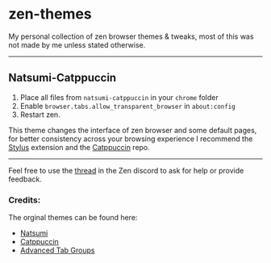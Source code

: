 # zen-themes
My personal collection of zen browser themes &amp; tweaks, most of this was not made by me unless stated otherwise.

---

## Natsumi-Catppuccin
1. Place all files from `natsumi-catppuccin` in your `chrome` folder
2. Enable `browser.tabs.allow_transparent_browser` in `about:config`
3. Restart zen.

This theme changes the interface of zen browser and some default pages, for better consistency across your browsing experience I recommend the [Stylus](https://addons.mozilla.org/en-US/firefox/addon/styl-us/) extension and the [Catppuccin](https://github.com/catppuccin/catppuccin?tab=readme-ov-file) repo.

---

Feel free to use the [thread](https://discord.com/channels/1088172780480114748/1375724926593667102) in the Zen discord to ask for help or provide feedback.

### Credits:
The orginal themes can be found here:

- [Natsumi](https://github.com/greeeen-dev/natsumi-browser)
- [Catppuccin](https://github.com/catppuccin/zen-browser)
- [Advanced Tab Groups](https://github.com/Anoms12/Advanced-Tab-Groups)
